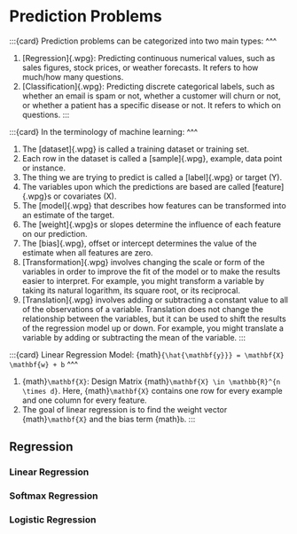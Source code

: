# Prediction Problems

:::{card}
Prediction problems can be categorized into two main types:
^^^
1. [Regression]{.wpg}: Predicting continuous numerical values, such as sales
   figures, stock prices, or weather forecasts. It refers to how much/how many
   questions.
2. [Classification]{.wpg}: Predicting discrete categorical labels, such as
   whether an email is spam or not, whether a customer will churn or not, or
   whether a patient has a specific disease or not. It refers to which on
   questions.
:::

:::{card}
In the terminology of machine learning:
^^^
1. The [dataset]{.wpg} is called a training dataset or training set.
2. Each row in the dataset is called a [sample]{.wpg}, example, data point or
   instance.
3. The thing we are trying to predict is called a [label]{.wpg} or target (Y).
4. The variables upon which the predictions are based are called
   [feature]{.wpg}s or covariates (X).
5. The [model]{.wpg} that describes how features can be transformed into an
   estimate of the target.
6. The [weight]{.wpg}s or slopes determine the influence of each feature on our
   prediction.
7. The [bias]{.wpg}, offset or intercept determines the value of the estimate
   when all features are zero.
8. [Transformation]{.wpg} involves changing the scale or form of the variables
   in order to improve the fit of the model or to make the results easier to
   interpret. For example, you might transform a variable by taking its natural
   logarithm, its square root, or its reciprocal.
9. [Translation]{.wpg} involves adding or subtracting a constant value to all
   of the observations of a variable. Translation does not change the
   relationship between the variables, but it can be used to shift the results
   of the regression model up or down. For example, you might translate a
   variable by adding or subtracting the mean of the variable.
:::

:::{card}
Linear Regression Model: {math}`{\hat{\mathbf{y}}} = \mathbf{X} \mathbf{w} + b` 
^^^
1. {math}`\mathbf{X}`: Design Matrix
   {math}`\mathbf{X} \in \mathbb{R}^{n \times d}`. Here, {math}`\mathbf{X}`
   contains one row for every example and one column for every feature.
2. The goal of linear regression is to find the weight vector
   {math}`\mathbf{X}` and the bias term {math}`b`.
:::

## Regression

### Linear Regression

### Softmax Regression

### Logistic Regression
